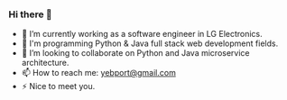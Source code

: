 ### Hi there 👋

- 🔭 I’m currently working as a software engineer in LG Electronics.
- 🌱 I'm programming Python & Java full stack web development fields.
- 👯 I’m looking to collaborate on Python and Java microservice architecture.
- 📫 How to reach me: yebport@gmail.com
- ⚡ Nice to meet you.

